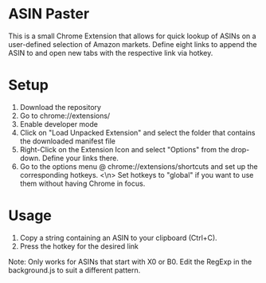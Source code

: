 # ASIN Paster

This is a small Chrome Extension that allows for quick lookup of ASINs on a user-defined selection of Amazon markets.
Define eight links to append the ASIN to and open new tabs with the respective link via hotkey.


# Setup

1. Download the repository
2. Go to chrome://extensions/
3. Enable developer mode
4. Click on "Load Unpacked Extension" and select the folder that contains the downloaded manifest file
5. Right-Click on the Extension Icon and select "Options" from the drop-down. Define your links there.
6. Go to the options menu @ chrome://extensions/shortcuts and set up the corresponding hotkeys. <\n>
   Set hotkeys to "global" if you want to use them without having Chrome in focus.


# Usage

1. Copy a string containing an ASIN to your clipboard (Ctrl+C).
2. Press the hotkey for the desired link

Note: Only works for ASINs that start with X0 or B0. Edit the RegExp in the background.js to suit a different pattern.

